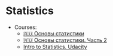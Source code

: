 # Statistics

* Courses:
  * [:ru: Основы статистики](https://stepik.org/course/76/syllabus)
  * [:ru: Основы статистики. Часть 2](https://stepik.org/course/524/syllabus)
  * [Intro to Statistics. Udacity](https://www.udacity.com/course/intro-to-statistics--st101)